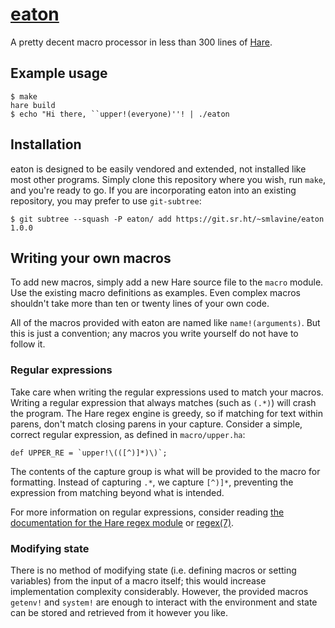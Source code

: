 # [eaton](https://sr.ht/~smlavine/eaton)

A pretty decent macro processor in less than 300 lines of
[Hare](https://harelang.org).

## Example usage

```shell-session
$ make
hare build
$ echo "Hi there, ``upper!(everyone)''! | ./eaton
```

## Installation

eaton is designed to be easily vendored and extended, not installed like
most other programs. Simply clone this repository where you wish, run
`make`, and you're ready to go. If you are incorporating eaton into an
existing repository, you may prefer to use `git-subtree`:

```shell-session
$ git subtree --squash -P eaton/ add https://git.sr.ht/~smlavine/eaton 1.0.0
```

## Writing your own macros

To add new macros, simply add a new Hare source file to the `macro`
module. Use the existing macro definitions as examples. Even complex
macros shouldn't take more than ten or twenty lines of your own code.

All of the macros provided with eaton are named like `name!(arguments)`.
But this is just a convention; any macros you write yourself do not have
to follow it.

### Regular expressions

Take care when writing the regular expressions used to match your
macros. Writing a regular expression that always matches (such as
`(.*)`) will crash the program. The Hare regex engine is greedy, so if
matching for text within parens, don't match closing parens in your
capture. Consider a simple, correct regular expression, as defined in
`macro/upper.ha`:

```hare
def UPPER_RE = `upper!\(([^)]*)\)`;
```

The contents of the capture group is what will be provided to the macro
for formatting. Instead of capturing `.*`, we capture `[^)]*`,
preventing the expression from matching beyond what is intended.

For more information on regular expressions, consider reading [the
documentation for the Hare regex module](https:/docs.harelang.org/regex)
or [regex(7)](https://linux.die.net/man/7/regex).

### Modifying state

There is no method of modifying state (i.e. defining macros or setting
variables) from the input of a macro itself; this would increase
implementation complexity considerably. However, the provided macros
`getenv!` and `system!` are enough to interact with the environment
and state can be stored and retrieved from it however you like.

